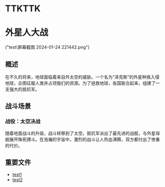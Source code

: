 # TTKTTK
# 外星人大战
("test\屏幕截图 2024-01-24 221442.png")
## 概述

在不久的将来，地球面临着来自外太空的威胁。一个名为“泽克斯”的外星种族入侵地球，企图征服人类并占领我们的资源。为了拯救地球，各国联合起来，组建了一支强大的抵抗军。

## 战斗场景


### 战役：太空决战

随着地面战斗的升级，战斗转移到了太空。抵抗军派出了最先进的战舰，与外星母舰展开殊死搏斗。在浩瀚的宇宙中，激烈的战斗让人热血沸腾，双方都付出了惨重的代价。

## 重要文件

- [test1](./test1)
- [test2](./test2)

